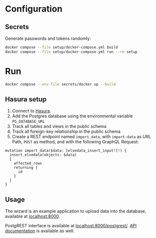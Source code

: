 # Configuration

## Secrets

Generate passwords and tokens randomly:

```bash
docker compose --file setup/docker-compose.yml build
docker compose --file setup/docker-compose.yml run --rm setup
```

# Run

```bash
docker compose --env-file secrets/docker up --build
```

## Hasura setup

1. Connect to [Hasura](http://localhost:8000/hasura).
1. Add the Postgres database using the environmental variable `PG_DATABASE_URL`
3. Track all tables and views in the public schema
4. Track all foreign-key relationship in the public schema
5. Create a REST endpoint named `import_data`, with `import-data` as URL Path, `POST` as method, and with the following GraphQL Request:

```
mutation import_data($data: [elvedata_insert_input!]!) {
  insert_elvedata(objects: $data)
  {
    affected_rows
    returning {
      id
    }
  }
}
```

## Usage

The wizard is an example application to upload data into the database, available at [localhost:8000](http://localhost:8000).

PostgREST interface is available at [localhost:8000/postgrest/](http://localhost:8000/postgrest/). [API documentation](https://postgrest.org/en/stable/references/api.html) is available as well.

